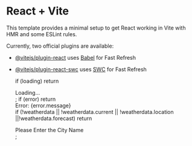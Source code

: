 # React + Vite

This template provides a minimal setup to get React working in Vite with HMR and some ESLint rules.

Currently, two official plugins are available:

- [@vitejs/plugin-react](https://github.com/vitejs/vite-plugin-react/blob/main/packages/plugin-react/README.md) uses [Babel](https://babeljs.io/) for Fast Refresh
- [@vitejs/plugin-react-swc](https://github.com/vitejs/vite-plugin-react-swc) uses [SWC](https://swc.rs/) for Fast Refresh


  if (loading) return <div>Loading...</div>;
  if (error) return <div>Error: {error.message}</div>
  if (!weatherdata || !weatherdata.current || !weatherdata.location ||!weatherdata.forecast) return 
  <div className='text-3xl text-wrap absolute top-[50%] left-[50%] translate'>Please Enter the City Name</div>;
